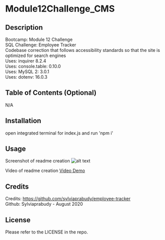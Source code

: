 # Module12Challenge_CMS

## Description

Bootcamp: Module 12 Challenge <br />
SQL Challenge: Employee Tracker <br />
Codebase correction that follows accessibility standards so that the site is optimized for search engines <br />
Uses: inquirer 8.2.4 <br />
Uses: console.table: 0.10.0<br />
Uses: MySQL 2: 3.0.1<br />
Uses: dotenv: 16.0.3<br />

## Table of Contents (Optional)

N/A

## Installation

open integrated terminal for index.js and run 'npm i'

## Usage
Screenshot of readme creation
![alt text](placeholder)

Video of readme creation
[Video Demo](placeholder)

## Credits

Credits: https://github.com/sylviaprabudy/employee-tracker <br />
Github: Sylviaprabudy - August 2020
## License

Please refer to the LICENSE in the repo.